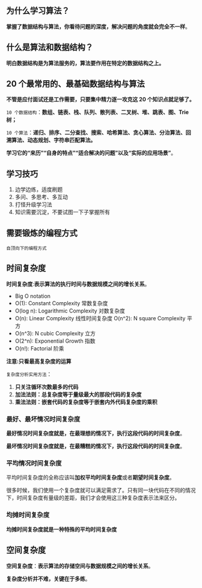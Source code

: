 ## 为什么学习算法？

**掌握了数据结构与算法，你看待问题的深度，解决问题的角度就会完全不一样**。

## 什么是算法和数据结构？

**明白数据结构是为算法服务的，算法要作用在特定的数据结构之上。**

## **20 个最常用的、最基础**数据结构与算法

**不管是应付面试还是工作需要，只要集中精力逐一攻克这 20 个知识点就足够了。**

`10 个数据结构`：**数组、链表、栈、队列、散列表、二叉树、堆、跳表、图、Trie 树；**

`10 个算法`：**递归、排序、二分查找、搜索、哈希算法、贪心算法、分治算法、回溯算法、动态规划、字符串匹配算法。**

**学习它的“来历”“自身的特点”“适合解决的问题”以及“实际的应用场景”**。

## 学习技巧
1. 边学边练，适度刷题
2. 多问、多思考、多互动
3. 打怪升级学习法
4. 知识需要沉淀，不要试图一下子掌握所有

## 需要锻炼的编程方式

 `自顶向下的编程方式`

## 时间复杂度

**时间复杂度**:**表示算法的执行时间与数据规模之间的增长关系**。

* Big O notation
* O(1): Constant Complexity 常数复杂度
* O(log n): Logarithmic Complexity 对数复杂度 
* O(n): Linear Complexity 线性时间复杂度 O(n^2): N square Complexity 平方
* O(n^3): N cubic Complexity 立方
* O(2^n): Exponential Growth 指数
* O(n!): Factorial 阶乘

**注意:只看最高复杂度的运算**

`复杂度分析实用方法`：

1. **只关注循环次数最多的代码**
2. **加法法则：总复杂度等于量级最大的那段代码的复杂度**
3. **乘法法则：嵌套代码的复杂度等于嵌套内外代码复杂度的乘积**

### 最好、最坏情况时间复杂度

**最好情况时间复杂度就是，在最理想的情况下，执行这段代码的时间复杂度**。

**最坏情况时间复杂度就是，在最糟糕的情况下，执行这段代码的时间复杂度**。

### 平均情况时间复杂度

平均时间复杂度的全称应该叫**加权平均时间复杂度**或者**期望时间复杂度**。

很多时候，我们使用一个复杂度就可以满足需求了。只有同一块代码在不同的情况下，时间复杂度有量级的差距，我们才会使用这三种复杂度表示法来区分。

### 均摊时间复杂度

**均摊时间复杂度就是一种特殊的平均时间复杂度**

## 空间复杂度

**空间复杂度**：**表示算法的存储空间与数据规模之间的增长关系**。

**复杂度分析并不难，关键在于多练**。